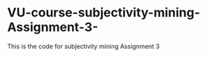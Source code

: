 # VU-course-subjectivity-mining-Assignment-3-
This is the code for subjectivity mining Assignment 3
